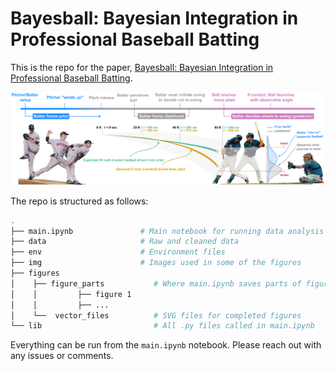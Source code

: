 # Bayesball: Bayesian Integration in Professional Baseball Batting

This is the repo for the paper, [Bayesball: Bayesian Integration in Professional Baseball Batting](). 

<p align="center">
   <img src="./img/figure1-crop.png" width=950 />
<p>
  

The repo is structured as follows:

```bash
.
├── main.ipynb               # Main notebook for running data analysis and generating figure parts
├── data                     # Raw and cleaned data
├── env                      # Environment files
├── img                      # Images used in some of the figures
├── figures    
│    ├── figure_parts           # Where main.ipynb saves parts of figures 1-4 (all svg)
│    │         ├── figure 1
│    │         ├── ...
│    └──  vector_files          # SVG files for completed figures
└── lib                         # All .py files called in main.ipynb
```

Everything can be run from the `main.ipynb` notebook. Please reach out with any issues or comments. 
